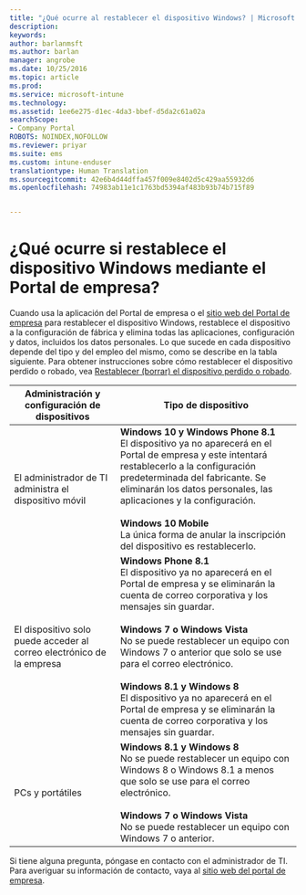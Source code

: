 ```yaml
---
title: "¿Qué ocurre al restablecer el dispositivo Windows? | Microsoft Docs"
description: 
keywords: 
author: barlanmsft
ms.author: barlan
manager: angrobe
ms.date: 10/25/2016
ms.topic: article
ms.prod: 
ms.service: microsoft-intune
ms.technology: 
ms.assetid: 1ee6e275-d1ec-4da3-bbef-d5da2c61a02a
searchScope:
- Company Portal
ROBOTS: NOINDEX,NOFOLLOW
ms.reviewer: priyar
ms.suite: ems
ms.custom: intune-enduser
translationtype: Human Translation
ms.sourcegitcommit: 42e6b4d44dffa457f009e8402d5c429aa55932d6
ms.openlocfilehash: 74983ab11e1c1763bd5394af483b93b74b715f89


---
```



# <a name="what-happens-if-you-reset-your-windows-device-using-the-company-portal"></a>¿Qué ocurre si restablece el dispositivo Windows mediante el Portal de empresa?

Cuando usa la aplicación del Portal de empresa o el [sitio web del Portal de empresa](reset-erase-your-device-cpwebsite.md) para restablecer el dispositivo Windows, restablece el dispositivo a la configuración de fábrica y elimina todas las aplicaciones, configuración y datos, incluidos los datos personales. Lo que sucede en cada dispositivo depende del tipo y del empleo del mismo, como se describe en la tabla siguiente. Para obtener instrucciones sobre cómo restablecer el dispositivo perdido o robado, vea [Restablecer (borrar) el dispositivo perdido o robado](reset-erase-your-device-cpwebsite.md).

|Administración y configuración de dispositivos|Tipo de dispositivo|
|---------------------------------------|---------------|
|El administrador de TI administra el dispositivo móvil|**Windows 10 y Windows Phone 8.1**</br>El dispositivo ya no aparecerá en el Portal de empresa y este intentará restablecerlo a la configuración predeterminada del fabricante. Se eliminarán los datos personales, las aplicaciones y la configuración. <br /><br />**Windows 10 Mobile**</br>La única forma de anular la inscripción del dispositivo es restablecerlo.|
|El dispositivo solo puede acceder al correo electrónico de la empresa|**Windows Phone 8.1**<br />El dispositivo ya no aparecerá en el Portal de empresa y se eliminarán la cuenta de correo corporativa y los mensajes sin guardar.<br /><br />**Windows 7 o Windows Vista**<br />No se puede restablecer un equipo con Windows 7 o anterior que solo se use para el correo electrónico.<br /><br />**Windows 8.1 y Windows 8**<br />El dispositivo ya no aparecerá en el Portal de empresa y se eliminarán la cuenta de correo corporativa y los mensajes sin guardar.|
|PCs y portátiles|**Windows 8.1 y Windows 8**<br />No se puede restablecer un equipo con Windows 8 o Windows 8.1 a menos que solo se use para el correo electrónico.<br /><br />**Windows 7 o Windows Vista**<br />No se puede restablecer un equipo con Windows 7 o anterior.|

Si tiene alguna pregunta, póngase en contacto con el administrador de TI. Para averiguar su información de contacto, vaya al [sitio web del portal de empresa](http://portal.manage.microsoft.com).



<!--HONumber=Feb17_HO4-->


